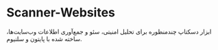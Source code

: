# Scanner-Websites
ابزار دسکتاپ چندمنظوره برای تحلیل امنیتی، سئو و جمع‌آوری اطلاعات وب‌سایت‌ها، ساخته شده با پایتون و سلنیوم.
